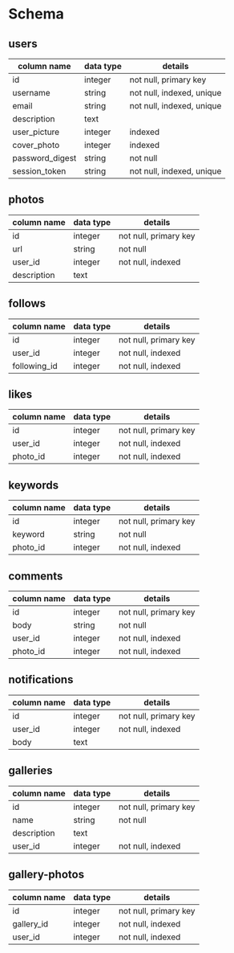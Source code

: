 # Schema

## users

column name     | data type | details
----------------|-----------|-----------------------
id              | integer   | not null, primary key
username        | string    | not null, indexed, unique
email           | string    | not null, indexed, unique
description     | text      |
user_picture    | integer   | indexed
cover_photo     | integer   | indexed
password_digest | string    | not null
session_token   | string    | not null, indexed, unique

## photos

column name     | data type | details
----------------|-----------|-----------------------
id              | integer   | not null, primary key
url             | string    | not null
user_id         | integer   | not null, indexed
description     | text      |

## follows

column name     | data type | details
----------------|-----------|-----------------------
id              | integer   | not null, primary key
user_id         | integer   | not null, indexed
following_id    | integer   | not null, indexed


## likes

column name     | data type | details
----------------|-----------|-----------------------
id              | integer   | not null, primary key
user_id         | integer   | not null, indexed
photo_id        | integer   | not null, indexed


## keywords

column name     | data type | details
----------------|-----------|-----------------------
id              | integer   | not null, primary key
keyword         | string    | not null
photo_id        | integer   | not null, indexed


## comments

column name     | data type | details
----------------|-----------|-----------------------
id              | integer   | not null, primary key
body            | string    | not null
user_id         | integer   | not null, indexed
photo_id        | integer   | not null, indexed


## notifications

column name     | data type | details
----------------|-----------|-----------------------
id              | integer   | not null, primary key
user_id         | integer   | not null, indexed
body            | text      |


## galleries

column name     | data type | details
----------------|-----------|-----------------------
id              | integer   | not null, primary key
name            | string    | not null
description     | text      |
user_id         | integer   | not null, indexed

## gallery-photos

column name     | data type | details
----------------|-----------|-----------------------
id              | integer   | not null, primary key
gallery_id      | integer   | not null, indexed
user_id         | integer   | not null, indexed
